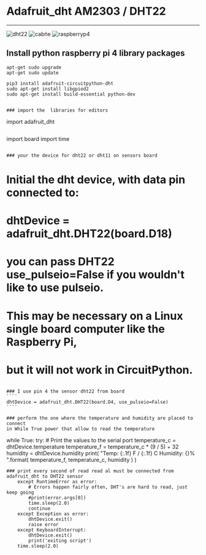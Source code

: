 # Adafruit_dht AM2303 / DHT22

***

![dht22](https://user-images.githubusercontent.com/48935269/173150976-058744a2-5b65-48e4-b7f7-427de7aaa99e.jpg)
![cabñe](https://user-images.githubusercontent.com/48935269/173151043-676cc592-f2e7-4cd2-894e-c96a317181cd.png)
![raspberryp4](https://user-images.githubusercontent.com/48935269/173151058-13199dd2-7fbb-43a9-94c1-ece9732538fb.png)


## Install python raspberry pi 4 library packages

```
apt-get sudo upgrade
apt-get sudo update

pip3 install adafruit-circuitpython-dht
sudo apt-get install libgpiod2
sudo apt-get install build-essential python-dev


### import the  libraries for editors
````
import adafruit_dht
````
````
import board
import time
````

### your the device for dht22 or dht11 on sensors board 
``````
# Initial the dht device, with data pin connected to:
# dhtDevice = adafruit_dht.DHT22(board.D18)
# you can pass DHT22 use_pulseio=False if you wouldn't like to use pulseio.
# This may be necessary on a Linux single board computer like the Raspberry Pi,
# but it will not work in CircuitPython.
``````

### I use pin 4 the sensor dht22 from board
````
dhtDevice = adafruit_dht.DHT22(board.D4, use_pulseio=False)
````

### perform the one where the temperature and humidity are placed to connect
in While True power that allow to read the temperature

``````
while True:
    try:
        # Print the values to the serial port
        temperature_c = dhtDevice.temperature
        temperature_f = temperature_c * (9 / 5) + 32
        humidity = dhtDevice.humidity
        print(
            "Temp: {:.1f} F / {:.1f} C    Humidity: {}% ".format(
                temperature_f, temperature_c, humidity
            )
        )
``````
### print every second of read read al must be connected from adafruit_dht to DHT22 sensor
    except RuntimeError as error:
        # Errors happen fairly often, DHT's are hard to read, just keep going
        #print(error.args[0])
        time.sleep(2.0)
        continue
    except Exception as error:
        dhtDevice.exit()
        raise error
    except KeyboardInterrupt:
        dhtDevice.exit()
        print('exiting script')
    time.sleep(2.0)
